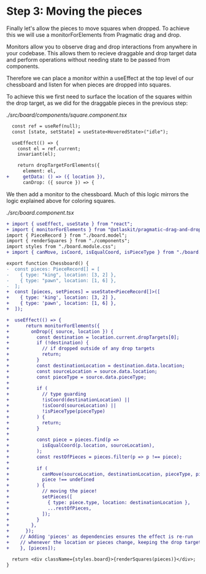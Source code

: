 # Step 3: Moving the pieces

Finally let's allow the pieces to move squares when dropped. To achieve this we will use a monitorForElements from Pragmatic drag and drop.

Monitors allow you to observe drag and drop interactions from anywhere in your codebase. This allows them to recieve draggable and drop target data and perform operations without needing state to be passed from components.

Therefore we can place a monitor within a useEffect at the top level of our chessboard and listen for when pieces are dropped into squares.

To achieve this we first need to surface the location of the squares within the drop target, as we did for the draggable pieces in the previous step:

_./src/board/components/square.component.tsx_

```diff
  const ref = useRef(null);
  const [state, setState] = useState<HoveredState>("idle");

  useEffect(() => {
    const el = ref.current;
    invariant(el);

    return dropTargetForElements({
      element: el,
+     getData: () => ({ location }),
      canDrop: ({ source }) => {
```

We then add a monitor to the chessboard. Much of this logic mirrors the logic explained above for coloring squares.

_./src/board.component.tsx_

```diff
+ import { useEffect, useState } from "react";
+ import { monitorForElements } from "@atlaskit/pragmatic-drag-and-drop/element/adapter";
import { PieceRecord } from "./board.model";
import { renderSquares } from "./components";
import styles from "./board.module.css";
+ import { canMove, isCoord, isEqualCoord, isPieceType } from "./board.utils";

export function Chessboard() {
-  const pieces: PieceRecord[] = [
-    { type: "king", location: [3, 2] },
-    { type: "pawn", location: [1, 6] },
-  ];
+  const [pieces, setPieces] = useState<PieceRecord[]>([
+    { type: 'king', location: [3, 2] },
+    { type: 'pawn', location: [1, 6] },
+  ]);

+  useEffect(() => {
+      return monitorForElements({
+        onDrop({ source, location }) {
+          const destination = location.current.dropTargets[0];
+          if (!destination) {
+            // if dropped outside of any drop targets
+            return;
+          }
+          const destinationLocation = destination.data.location;
+          const sourceLocation = source.data.location;
+          const pieceType = source.data.pieceType;
+
+          if (
+            // type guarding
+            !isCoord(destinationLocation) ||
+            !isCoord(sourceLocation) ||
+            !isPieceType(pieceType)
+          ) {
+            return;
+          }
+
+          const piece = pieces.find(p =>
+            isEqualCoord(p.location, sourceLocation),
+          );
+          const restOfPieces = pieces.filter(p => p !== piece);
+
+          if (
+            canMove(sourceLocation, destinationLocation, pieceType, pieces) &&
+            piece !== undefined
+          ) {
+            // moving the piece!
+            setPieces([
+              { type: piece.type, location: destinationLocation },
+              ...restOfPieces,
+            ]);
+          }
+        },
+      });
+    // Adding 'pieces' as dependencies ensures the effect is re-run
+    // whenever the location or pieces change, keeping the drop target logic updated.
+    }, [pieces]);

  return <div className={styles.board}>{renderSquares(pieces)}</div>;
}
```
